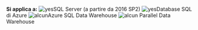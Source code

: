 <Token>**Si applica a:** ![yes](media/yes.png)SQL Server (a partire da 2016 SP2) ![yes](media/yes.png)Database SQL di Azure ![alcun](media/no.png)Azure SQL Data Warehouse ![alcun](media/no.png) Parallel Data Warehouse </Token>
